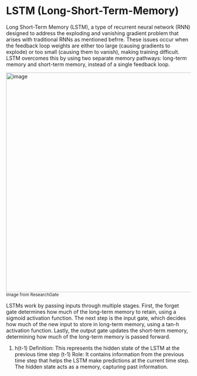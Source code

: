 # LSTM (Long-Short-Term-Memory)

Long Short-Term Memory (LSTM), a type of recurrent neural network (RNN) designed to address the exploding and vanishing gradient problem that arises with traditional RNNs as mentioned befrre. These issues occur when the feedback loop weights are either too large (causing gradients to explode) or too small (causing them to vanish), making training difficult. LSTM overcomes this by using two separate memory pathways: long-term memory and short-term memory, instead of a single feedback loop.

<img width="600" alt="image" src="https://github.com/user-attachments/assets/a9fbd31f-4c3d-4677-99ad-0966f02842db">
<sup>Image from ResearchGate</sup>

LSTMs work by passing inputs through multiple stages. First, the forget gate determines how much of the long-term memory to retain, using a sigmoid activation function. The next step is the input gate, which decides how much of the new input to store in long-term memory, using a tan-h activation function. Lastly, the output gate updates the short-term memory, determining how much of the long-term memory is passed forward.

1. h(t-1)
  Definition: This represents the hidden state of the LSTM at the previous time step (t-1)
  Role: It contains information from the previous time step that helps the LSTM make predictions at the current time step.
  The hidden state acts as a memory, capturing past information.

